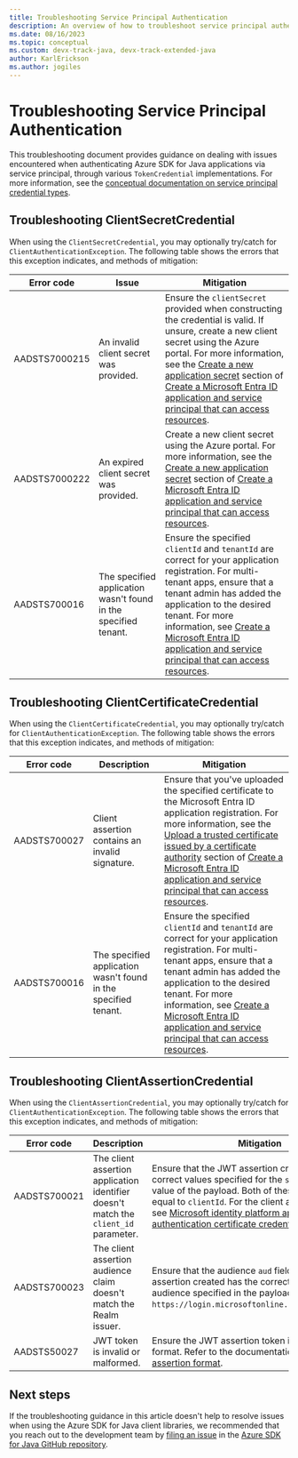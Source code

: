 ```yaml
---
title: Troubleshooting Service Principal Authentication
description: An overview of how to troubleshoot service principal authentication issues
ms.date: 08/16/2023
ms.topic: conceptual
ms.custom: devx-track-java, devx-track-extended-java
author: KarlErickson
ms.author: jogiles
---
```


# Troubleshooting Service Principal Authentication

This troubleshooting document provides guidance on dealing with issues encountered when authenticating Azure SDK for Java applications via service principal, through various `TokenCredential` implementations. For more information, see the [conceptual documentation on service principal credential types](/azure/developer/java/sdk/identity-service-principal-auth).

## Troubleshooting ClientSecretCredential

When using the `ClientSecretCredential`, you may optionally try/catch for `ClientAuthenticationException`. The following table shows the errors that this exception indicates, and methods of mitigation:

| Error code    | Issue                                                           | Mitigation                                                                                                                                                                                                                                                                                                                                                  |
|---------------|-----------------------------------------------------------------|-------------------------------------------------------------------------------------------------------------------------------------------------------------------------------------------------------------------------------------------------------------------------------------------------------------------------------------------------------------|
| AADSTS7000215 | An invalid client secret was provided.                          | Ensure the `clientSecret` provided when constructing the credential is valid. If unsure, create a new client secret using the Azure portal. For more information, see the [Create a new application secret](/azure/active-directory/develop/howto-create-service-principal-portal#option-3-create-a-new-application-secret) section of [Create a Microsoft Entra ID application and service principal that can access resources](/azure/active-directory/develop/howto-create-service-principal-portal).                                    |
| AADSTS7000222 | An expired client secret was provided.                          | Create a new client secret using the Azure portal. For more information, see the [Create a new application secret](/azure/active-directory/develop/howto-create-service-principal-portal#option-3-create-a-new-application-secret) section of [Create a Microsoft Entra ID application and service principal that can access resources](/azure/active-directory/develop/howto-create-service-principal-portal).                                                                                                                             |
| AADSTS700016  | The specified application wasn't found in the specified tenant. | Ensure the specified `clientId` and `tenantId` are correct for your application registration. For multi-tenant apps, ensure that a tenant admin has added the application to the desired tenant. For more information, see [Create a Microsoft Entra ID application and service principal that can access resources](/azure/active-directory/develop/howto-create-service-principal-portal). |

## Troubleshooting ClientCertificateCredential

When using the `ClientCertificateCredential`, you may optionally try/catch for `ClientAuthenticationException`. The following table shows the errors that this exception indicates, and methods of mitigation:

| Error code   | Description                                                     | Mitigation                                                                                                                                                                                                                                                                                                                                                 |
|--------------|-----------------------------------------------------------------|------------------------------------------------------------------------------------------------------------------------------------------------------------------------------------------------------------------------------------------------------------------------------------------------------------------------------------------------------------|
| AADSTS700027 | Client assertion contains an invalid signature.                 | Ensure that you've uploaded the specified certificate to the Microsoft Entra ID application registration. For more information, see the [Upload a trusted certificate issued by a certificate authority](/azure/active-directory/develop/howto-create-service-principal-portal#option-1-recommended-upload-a-trusted-certificate-issued-by-a-certificate-authority) section of [Create a Microsoft Entra ID application and service principal that can access resources](/azure/active-directory/develop/howto-create-service-principal-portal).                                                                  |
| AADSTS700016 | The specified application wasn't found in the specified tenant. | Ensure the specified `clientId` and `tenantId` are correct for your application registration. For multi-tenant apps, ensure that a tenant admin has added the application to the desired tenant. For more information, see [Create a Microsoft Entra ID application and service principal that can access resources](/azure/active-directory/develop/howto-create-service-principal-portal). |

## Troubleshooting ClientAssertionCredential

When using the `ClientAssertionCredential`, you may optionally try/catch for `ClientAuthenticationException`. The following table shows the errors that this exception indicates, and methods of mitigation:

| Error code   | Description                                                                  | Mitigation                                                                                                                                                                                                                                                                                                    |
|--------------|------------------------------------------------------------------------------|---------------------------------------------------------------------------------------------------------------------------------------------------------------------------------------------------------------------------------------------------------------------------------------------------------------|
| AADSTS700021 | The client assertion application identifier doesn't match the `client_id` parameter. | Ensure that the JWT assertion created has the correct values specified for the `sub` and `issuer` value of the payload. Both of these fields should be equal to `clientId`. For the client assertion format, see [Microsoft identity platform application authentication certificate credentials](/azure/active-directory/develop/active-directory-certificate-credentials). |
| AADSTS700023 | The client assertion audience claim doesn't match the Realm issuer.                 | Ensure that the audience `aud` field in the JWT assertion created has the correct value for the audience specified in the payload. Set this field to `https://login.microsoftonline.com/{tenantId}/v2`.                                                                                                        |
| AADSTS50027  | JWT token is invalid or malformed.                                           | Ensure the JWT assertion token is in the valid format. Refer to the documentation for [client assertion format](/azure/active-directory/develop/active-directory-certificate-credentials).                                                                                                                    |

## Next steps

If the troubleshooting guidance in this article doesn't help to resolve issues when using the Azure SDK for Java client libraries, we recommended that you reach out to the development team by [filing an issue](https://github.com/Azure/azure-sdk-for-java/issues/new/choose) in the [Azure SDK for Java GitHub repository](https://github.com/Azure/azure-sdk-for-java).
